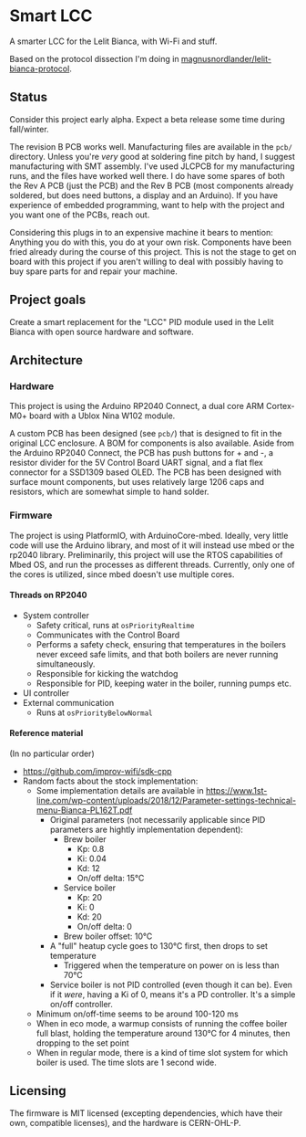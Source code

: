 # Smart LCC

A smarter LCC for the Lelit Bianca, with Wi-Fi and stuff.

Based on the protocol dissection I'm doing in [magnusnordlander/lelit-bianca-protocol](https://github.com/magnusnordlander/lelit-bianca-protocol).

## Status

Consider this project early alpha. Expect a beta release some time during fall/winter.

The revision B PCB works well. Manufacturing files are available in the `pcb/` directory. Unless you're *very* good at soldering fine pitch by hand, I suggest manufacturing with SMT assembly. I've used JLCPCB for my manufacturing runs, and the files have worked well there. I do have some spares of both the Rev A PCB (just the PCB) and the Rev B PCB (most components already soldered, but does need buttons, a display and an Arduino). If you have experience of embedded programming, want to help with the project and you want one of the PCBs, reach out.

Considering this plugs in to an expensive machine it bears to mention: Anything you do with this, you do at your own risk. Components have been fried already during the course of this project. This is not the stage to get on board with this project if you aren't willing to deal with possibly having to buy spare parts for and repair your machine.

## Project goals

Create a smart replacement for the "LCC" PID module used in the Lelit Bianca with open source hardware and software.

## Architecture

### Hardware
This project is using the Arduino RP2040 Connect, a dual core ARM Cortex-M0+ board with a Ublox Nina W102 module.

A custom PCB has been designed (see `pcb/`) that is designed to fit in the original LCC enclosure. A BOM for components is also available. Aside from the Arduino RP2040 Connect, the PCB has push buttons for + and -, a resistor divider for the 5V Control Board UART signal, and a flat flex connector for a SSD1309 based OLED. The PCB has been designed with surface mount components, but uses relatively large 1206 caps and resistors, which are somewhat simple to hand solder.

### Firmware
The project is using PlatformIO, with ArduinoCore-mbed. Ideally, very little code will use the Arduino library, and most of it will instead use mbed or the rp2040 library. Preliminarily, this project will use the RTOS capabilities of Mbed OS, and run the processes as different threads. Currently, only one of the cores is utilized, since mbed doesn't use multiple cores.

#### Threads on RP2040
* System controller
  * Safety critical, runs at `osPriorityRealtime`
  * Communicates with the Control Board
  * Performs a safety check, ensuring that temperatures in the boilers never exceed safe limits, and that both boilers are never running simultaneously.
  * Responsible for kicking the watchdog
  * Responsible for PID, keeping water in the boiler, running pumps etc.
* UI controller
* External communication
  * Runs at `osPriorityBelowNormal`

#### Reference material
(In no particular order)

* https://github.com/improv-wifi/sdk-cpp
* Random facts about the stock implementation:
  * Some implementation details are available in https://www.1st-line.com/wp-content/uploads/2018/12/Parameter-settings-technical-menu-Bianca-PL162T.pdf
    * Original parameters (not necessarily applicable since PID parameters are hightly implementation dependent):
      * Brew boiler
        * Kp: 0.8
        * Ki: 0.04
        * Kd: 12
        * On/off delta: 15°C
      * Service boiler
        * Kp: 20
        * Ki: 0
        * Kd: 20
        * On/off delta: 0
      * Brew boiler offset: 10°C
    * A "full" heatup cycle goes to 130°C first, then drops to set temperature
      * Triggered when the temperature on power on is less than 70°C
    * Service boiler is not PID controlled (even though it can be). Even if it *were*, having a Ki of 0, means it's a PD controller. It's a simple on/off controller.
  * Minimum on/off-time seems to be around 100-120 ms
  * When in eco mode, a warmup consists of running the coffee boiler full blast, holding the temperature around 130°C for 4 minutes, then dropping to the set point
  * When in regular mode, there is a kind of time slot system for which boiler is used. The time slots are 1 second wide.

## Licensing

The firmware is MIT licensed (excepting dependencies, which have their own, compatible licenses), and the hardware is CERN-OHL-P.

